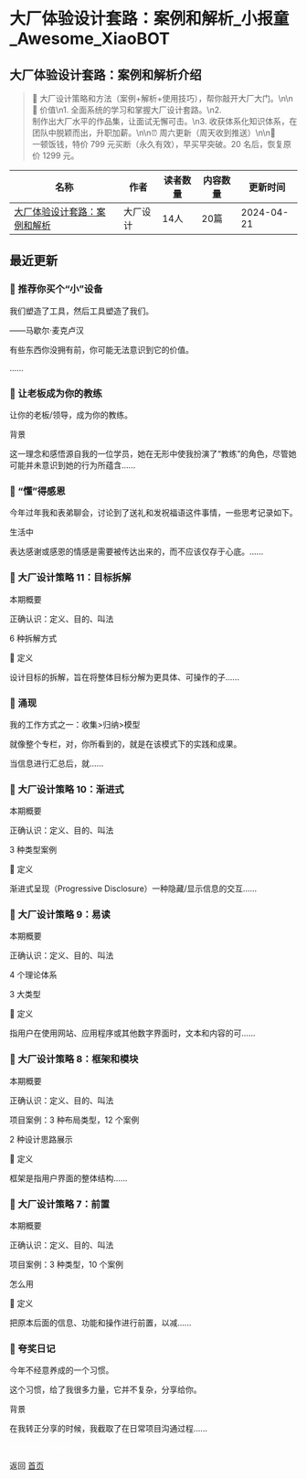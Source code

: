 # 大厂体验设计套路：案例和解析_小报童_Awesome_XiaoBOT

## 大厂体验设计套路：案例和解析介绍
> 📒 大厂设计策略和方法（案例+解析+使用技巧），帮你敲开大厂大门。\n\n💊 价值\n1. 全面系统的学习和掌握大厂设计套路。\n2.  
制作出大厂水平的作品集，让面试无懈可击。\n3. 收获体系化知识体系，在团队中脱颖而出，升职加薪。\n\n⏰ 周六更新（周天收到推送）\n\n🍲  
一顿饭钱，特价 799 元买断（永久有效），早买早突破。20 名后，恢复原价 1299 元。  
  


|名称|作者|读者数量|内容数量|更新时间|
|---|---|---|---|---|
|[大厂体验设计套路：案例和解析](https://xiaobot.net/p/design?refer=9c3f1c95-a052-465a-9902-f6d75080262a)|大厂设计|14人|20篇|2024-04-21|

## 最近更新
### 💼 推荐你买个“小”设备

我们塑造了工具，然后工具塑造了我们。

——马歇尔·麦克卢汉

有些东西你没拥有前，你可能无法意识到它的价值。

......

### 💼 让老板成为你的教练

让你的老板/领导，成为你的教练。

背景

这一理念和感悟源自我的一位学员，她在无形中使我扮演了“教练”的角色，尽管她可能并未意识到她的行为所蕴含......

### 💼 “懂”得感恩

今年过年我和表弟聊会，讨论到了送礼和发祝福语这件事情，一些思考记录如下。

生活中

表达感谢或感恩的情感是需要被传达出来的，而不应该仅存于心底。......

### 💎 大厂设计策略 11：目标拆解

本期概要

正确认识：定义、目的、叫法

6 种拆解方式

📍 定义

设计目标的拆解，旨在将整体目标分解为更具体、可操作的子......

### 💼 涌现

我的工作方式之一：收集>归纳>模型

就像整个专栏，对，你所看到的，就是在该模式下的实践和成果。

当信息进行汇总后，就......

### 💎 大厂设计策略 10：渐进式

本期概要

正确认识：定义、目的、叫法

3 种类型案例

📍 定义

渐进式呈现（Progressive Disclosure）一种隐藏/显示信息的交互......

### 💎 大厂设计策略 9：易读

本期概要

正确认识：定义、目的、叫法

4 个理论体系

3 大类型

📍 定义

指用户在使用网站、应用程序或其他数字界面时，文本和内容的可......

### 💎 大厂设计策略 8：框架和模块

本期概要

正确认识：定义、目的、叫法

项目案例：3 种布局类型，12 个案例

2 种设计思路展示

📍 定义

框架是指用户界面的整体结构......

### 💎 大厂设计策略 7：前置

本期概要

正确认识：定义、目的、叫法

项目案例：3 种类型，10 个案例

怎么用

📍 定义

把原本后面的信息、功能和操作进行前置，以减......

### 💼 夸奖日记

今年不经意养成的一个习惯。

这个习惯，给了我很多力量，它并不复杂，分享给你。

背景

在我转正分享的时候，我截取了在日常项目沟通过程......


<a href="https://github.com/Reno9527/awesome-xiaobot" style="color: white; text-decoration: none;">awesome-xiaobot</a>

返回 [首页](../README.md)
